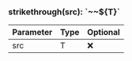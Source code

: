 ### strikethrough(src): \`~~\$\{T}\`

| Parameter | Type | Optional |
| --------- | ---- | -------- |
| src       | T    | ❌       |
